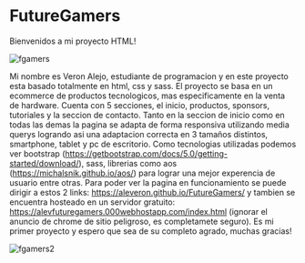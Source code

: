 # FutureGamers
Bienvenidos a mi proyecto HTML!

![fgamers](https://user-images.githubusercontent.com/87399606/163244079-c8cf069f-accf-4f27-a929-eaa518192b8a.png)

Mi nombre es Veron Alejo, estudiante de programacion y en este proyecto esta basado totalmente en html, css y sass. 
 El proyecto se basa en un ecommerce de productos tecnologicos, mas especificamente en la venta de hardware. Cuenta con 5 secciones, el inicio, productos, sponsors,
tutoriales y la seccion de contacto.
Tanto en la seccion de inicio como en todas las demas la pagina se adapta de forma responsiva utilizando media querys logrando asi una adaptacion correcta en 3 tamaños
distintos, smartphone, tablet y pc de escritorio.
 Como tecnologias utilizadas podemos ver bootstrap (https://getbootstrap.com/docs/5.0/getting-started/download/), sass, librerias como aos (https://michalsnik.github.io/aos/)
para lograr una mejor experencia de usuario entre otras.
Para poder ver la pagina en funcionamiento se puede dirigir a estos 2 links: https://aleveron.github.io/FutureGamers/ y tambien se encuentra hosteado en un servidor
gratuito: https://alevfuturegamers.000webhostapp.com/index.html (ignorar el anuncio de chrome de sitio peligroso, es completamete seguro).
 Es mi primer proyecto y espero que sea de su completo agrado, muchas gracias!


![fgamers2](https://user-images.githubusercontent.com/87399606/163244242-be88cb4a-dec8-4b43-b937-7d337edf6583.png)

